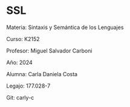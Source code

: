 # SSL

Materia: Sintaxis y Semántica de los Lenguajes

Curso: K2152

Profesor: Miguel Salvador Carboni

Año: 2024

Alumna: Carla Daniela Costa

Legajo: 177.028-7

Git: carly-c 
